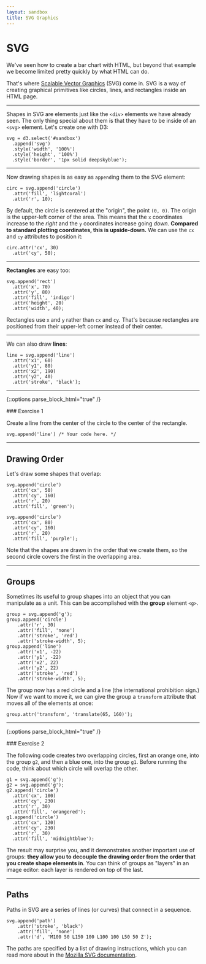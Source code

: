 ```yaml
---
layout: sandbox
title: SVG Graphics
---
```


# SVG

We've seen how to create a bar chart with HTML, but beyond that example we become limited pretty quickly by what HTML can do.

That's where [Scalable Vector Graphics](https://developer.mozilla.org/en-US/docs/Web/SVG) (SVG) come in. SVG is a way of creating graphical primitives like circles, lines, and rectangles inside an HTML page.

---

Shapes in SVG are elements just like the `<div>` elements we have already seen. The only thing special about them is that they have to be inside of an `<svg>` element. Let's create one with D3:

    svg = d3.select('#sandbox')
      .append('svg')
      .style('width', '100%')
      .style('height', '100%')
      .style('border', '1px solid deepskyblue');

---

Now drawing shapes is as easy as `append`ing them to the SVG element:

    circ = svg.append('circle')
      .attr('fill', 'lightcoral')
      .attr('r', 10);

By default, the circle is centered at the "origin", the point `(0, 0)`. The origin is the upper-left corner of the area. This means that the `x` coordinates increase to the *right* and the `y` coordinates increase going *down*. **Compared to standard plotting coordinates, this is upside-down.** We can use the `cx` and `cy` attributes to position it:

    circ.attr('cx', 30)
      .attr('cy', 50);

---

**Rectangles** are easy too:

    svg.append('rect')
      .attr('x', 70)
      .attr('y', 80)
      .attr('fill', 'indigo')
      .attr('height', 20)
      .attr('width', 40);

Rectangles use `x` and `y` rather than `cx` and `cy`. That's because rectangles are positioned from their upper-left corner instead of their center.

---

We can also draw **lines**:

    line = svg.append('line')
      .attr('x1', 60)
      .attr('y1', 80)
      .attr('x2', 190)
      .attr('y2', 40)
      .attr('stroke', 'black');

---

{::options parse_block_html="true" /}
<div class="exercise" time="300">
### Exercise 1

Create a line from the center of the circle to the center of the rectangle.

    svg.append('line') /* Your code here. */

</div>

---

## Drawing Order

Let's draw some shapes that overlap:

    svg.append('circle')
      .attr('cx', 50)
      .attr('cy', 160)
      .attr('r', 20)
      .attr('fill', 'green');
    
    svg.append('circle')
      .attr('cx', 80)
      .attr('cy', 160)
      .attr('r', 20)
      .attr('fill', 'purple');

Note that the shapes are drawn in the order that we create them, so the second circle covers the first in the overlapping area.

---

## Groups

Sometimes its useful to group shapes into an object that you can manipulate as a unit. This can be accomplished with the **group** element `<g>`.

    group = svg.append('g');
    group.append('circle')
        .attr('r', 30)
        .attr('fill', 'none')
        .attr('stroke', 'red')
        .attr('stroke-width', 5);
    group.append('line')
        .attr('x1', -22)
        .attr('y1', -22)
        .attr('x2', 22)
        .attr('y2', 22)
        .attr('stroke', 'red')
        .attr('stroke-width', 5);

The group now has a red circle and a line (the international prohibition sign.) Now if we want to move it, we can give the group a `transform` attribute that moves all of the elements at once:

    group.attr('transform', 'translate(65, 160)');

---

{::options parse_block_html="true" /}
<div class="exercise">
### Exercise 2

The following code creates two overlapping circles, first an orange one, into the group `g2`, and then a blue one, into the group `g1`. Before running the code, think about which circle will overlap the other.

    g1 = svg.append('g');
    g2 = svg.append('g');
    g2.append('circle')
      .attr('cx', 100)
      .attr('cy', 230)
      .attr('r', 30)
      .attr('fill', 'orangered');
    g1.append('circle')
      .attr('cx', 120)
      .attr('cy', 230)
      .attr('r', 30)
      .attr('fill', 'midnightblue');

The result may surprise you, and it demonstrates another important use of groups: **they allow you to decouple the drawing order from the order that you create shape elements in**. You can think of groups as "layers" in an image editor: each layer is rendered on top of the last.
</div>

---

## Paths

Paths in SVG are a series of lines (or curves) that connect in a sequence.

    svg.append('path')
        .attr('stroke', 'black')
        .attr('fill', 'none')
        .attr('d', 'M100 50 L150 100 L100 100 L50 50 Z');

The paths are specified by a list of drawing instructions, which you can read more about in the [Mozilla SVG documentation](https://developer.mozilla.org/en-US/docs/Web/SVG/Tutorial/Paths).